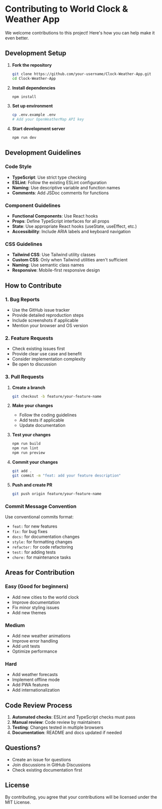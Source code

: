 # Contributing to World Clock & Weather App

We welcome contributions to this project! Here's how you can help make it even better.

## Development Setup

1. **Fork the repository**

   ```bash
   git clone https://github.com/your-username/Clock-Weather-App.git
   cd Clock-Weather-App
   ```

2. **Install dependencies**

   ```bash
   npm install
   ```

3. **Set up environment**

   ```bash
   cp .env.example .env
   # Add your OpenWeatherMap API key
   ```

4. **Start development server**
   ```bash
   npm run dev
   ```

## Development Guidelines

### Code Style

- **TypeScript**: Use strict type checking
- **ESLint**: Follow the existing ESLint configuration
- **Naming**: Use descriptive variable and function names
- **Comments**: Add JSDoc comments for functions

### Component Guidelines

- **Functional Components**: Use React hooks
- **Props**: Define TypeScript interfaces for all props
- **State**: Use appropriate React hooks (useState, useEffect, etc.)
- **Accessibility**: Include ARIA labels and keyboard navigation

### CSS Guidelines

- **Tailwind CSS**: Use Tailwind utility classes
- **Custom CSS**: Only when Tailwind utilities aren't sufficient
- **Naming**: Use semantic class names
- **Responsive**: Mobile-first responsive design

## How to Contribute

### 1. Bug Reports

- Use the GitHub issue tracker
- Provide detailed reproduction steps
- Include screenshots if applicable
- Mention your browser and OS version

### 2. Feature Requests

- Check existing issues first
- Provide clear use case and benefit
- Consider implementation complexity
- Be open to discussion

### 3. Pull Requests

1. **Create a branch**

   ```bash
   git checkout -b feature/your-feature-name
   ```

2. **Make your changes**

   - Follow the coding guidelines
   - Add tests if applicable
   - Update documentation

3. **Test your changes**

   ```bash
   npm run build
   npm run lint
   npm run preview
   ```

4. **Commit your changes**

   ```bash
   git add .
   git commit -m "feat: add your feature description"
   ```

5. **Push and create PR**
   ```bash
   git push origin feature/your-feature-name
   ```

### Commit Message Convention

Use conventional commits format:

- `feat:` for new features
- `fix:` for bug fixes
- `docs:` for documentation changes
- `style:` for formatting changes
- `refactor:` for code refactoring
- `test:` for adding tests
- `chore:` for maintenance tasks

## Areas for Contribution

### Easy (Good for beginners)

- Add new cities to the world clock
- Improve documentation
- Fix minor styling issues
- Add new themes

### Medium

- Add new weather animations
- Improve error handling
- Add unit tests
- Optimize performance

### Hard

- Add weather forecasts
- Implement offline mode
- Add PWA features
- Add internationalization

## Code Review Process

1. **Automated checks**: ESLint and TypeScript checks must pass
2. **Manual review**: Code review by maintainers
3. **Testing**: Changes tested in multiple browsers
4. **Documentation**: README and docs updated if needed

## Questions?

- Create an issue for questions
- Join discussions in GitHub Discussions
- Check existing documentation first

## License

By contributing, you agree that your contributions will be licensed under the MIT License.
